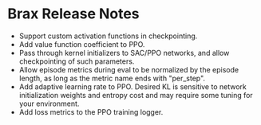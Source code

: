 # Brax Release Notes

* Support custom activation functions in checkpointing.
* Add value function coefficient to PPO.
* Pass through kernel initializers to SAC/PPO networks, and allow checkpointing of such parameters.
* Allow episode metrics during eval to be normalized by the episode length, as long as the metric name ends with "per_step".
* Add adaptive learning rate to PPO. Desired KL is sensitive to network initialization weights and entropy cost and may require some tuning for your environment.
* Add loss metrics to the PPO training logger.
